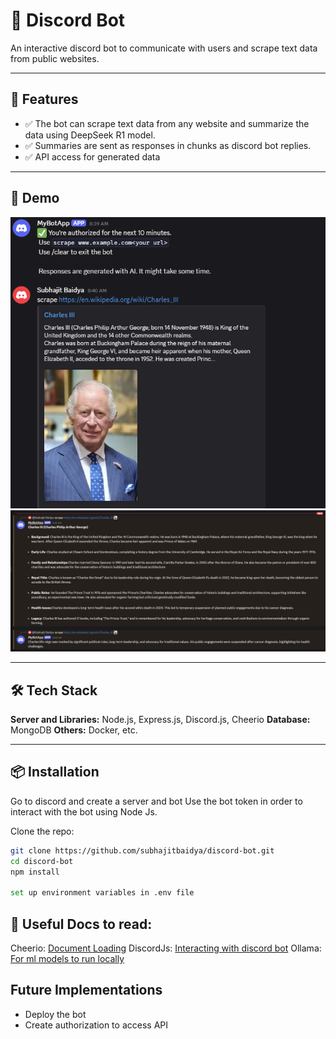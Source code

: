 # 📌 Discord Bot

An interactive discord bot to communicate with users and scrape text data from public websites. 

---

## 🚀 Features

- ✅ The bot can scrape text data from any website and summarize the data using DeepSeek R1 model. 
- ✅ Summaries are sent as responses in chunks as discord bot replies. 
- ✅ API access for generated data

---

## 📸 Demo


![After running /scrape command](Images/image.png)
![LLM response](Images/image-1.png)


---

## 🛠️ Tech Stack

**Server  and Libraries:** Node.js, Express.js, Discord.js, Cheerio
**Database:** MongoDB
**Others:** Docker, etc.

---

## 📦 Installation

Go to discord and create a server and bot
Use the bot token in order to interact with the bot using Node Js. 


Clone the repo:

```bash
git clone https://github.com/subhajitbaidya/discord-bot.git
cd discord-bot
npm install

set up environment variables in .env file


```

## 📗 Useful Docs to read: 
Cheerio: [Document Loading](https://cheerio.js.org/docs/intro)
DiscordJs: [Interacting with discord bot](https://discord.js.org/docs/packages/discord.js/14.19.3)
Ollama: [For ml models to run locally](https://ollama.com/)

## Future Implementations
- Deploy the bot
- Create authorization to access API

